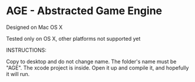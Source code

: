 # AGE - Abstracted Game Engine

Designed on Mac OS X

Tested only on OS X, other platforms not supported yet

INSTRUCTIONS:

Copy to desktop and do not change name. The folder's name must be "AGE". The xcode project is inside. Open it up and compile it, and hopefully it will run.
